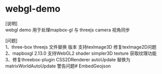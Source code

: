 # webgl-demo

[说明]  
webgl demo 用于处理mapbox-gl 与 threejs camera 视角同步

[问题]  
1、three-box threejs 文件替换 版本 支持texImage3D 修复texImage2D问题  
2、mapboxgl 2.13.0 支持WebGL2 shader simpler3D texture 获取纹理功能  
3、修复threebox-plugin CSS2DRenderer autoUpdate 替换为 matrixWorldAutoUpdate 警告问题# EmbedGeojson
